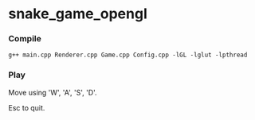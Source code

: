 # snake_game_opengl

### Compile

```
g++ main.cpp Renderer.cpp Game.cpp Config.cpp -lGL -lglut -lpthread
```

### Play

Move using 'W', 'A', 'S', 'D'.

Esc to quit.

